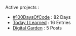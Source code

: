 Active projects :

- [#100DaysOfCode](https://github.com/narze/100daysofcode) : 82 Days
- [Today I Learned](https://github.com/narze/til) : 16 Entries
- [Digital Garden](https://monosor.com) : 5 Posts
